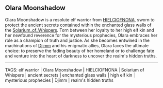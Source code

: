 ## Olara Moonshadow

Olara Moonshadow is a resolute elf warrior from [HIELCIOFNONA](../Places/HIELCIOFNONA.md), sworn to protect the ancient secrets contained within the enchanted glass walls of the [Solarium_of_Whispers](../Places/Solarium_of_Whispers.md). Torn between her loyalty to her high elf kin and her newfound reverence for the mysterious prophecies, Olara embraces her role as a champion of truth and justice. As she becomes entwined in the machinations of [Djimm](Djimm.md) and his enigmatic allies, Olara faces the ultimate choice: to preserve the fading beauty of her homeland or to challenge fate and venture into the heart of darkness to uncover the realm's hidden truths.


---
TAGS: elf warrior | Olara Moonshadow | HIELCIOFNONA | Solarium of Whispers | ancient secrets | enchanted glass walls | high elf kin | mysterious prophecies | Djimm | realm's hidden truths

